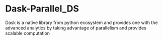 # Dask-Parallel_DS
Dask is a native library from python ecosystem and provides one with the advanced analytics by taking advantage of parallelism and provides scalable computation  
